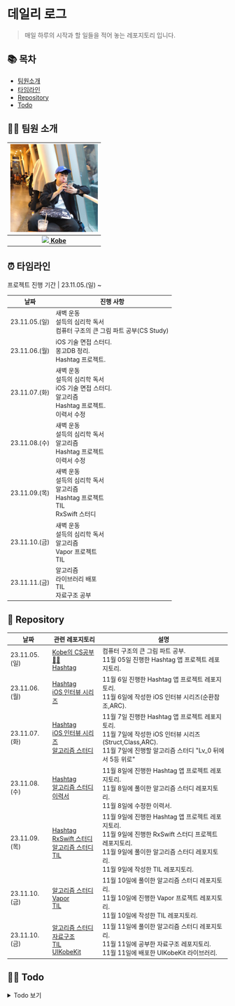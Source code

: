 # 데일리 로그
> 매일 하루의 시작과 할 일들을 적어 놓는 레포지토리 입니다.

## 📚 목차
- [팀원소개](#-팀원-소개)
- [타임라인](#-타임라인)
- [Repository](#-Repository)
- [Todo](#-Todo)

## 🧑‍💻 팀원 소개
| <img src="https://github.com/devKobe24/BranchTest/blob/main/IMG_5424.JPG?raw=true" width="200" height="200"/> |
| :-: |
| [<img src="https://hackmd.io/_uploads/SJEQuLsEh.png" width="20"/> **Kobe**](https://github.com/devKobe24) |

## ⏰ 타임라인
프로젝트 진행 기간 | 23.11.05.(일) ~ 

| 날짜 | 진행 사항 |
| -------- | -------- |
| 23.11.05.(일) | 새벽 운동</br> 설득의 심리학 독서</br>컴퓨터 구조의 큰 그림 파트 공부(CS Study)</br>|
| 23.11.06.(월) | iOS 기술 면접 스터디.</br>몽고DB 정리.</br>Hashtag 프로젝트.|
| 23.11.07.(화) | 새벽 운동</br> 설득의 심리학 독서</br>iOS 기술 면접 스터디.</br>알고리즘</br>Hashtag 프로젝트.</br>이력서 수정 |
| 23.11.08.(수) | 새벽 운동</br> 설득의 심리학 독서</br>알고리즘</br>Hashtag 프로젝트</br>이력서 수정</br> |
| 23.11.09.(목) | 새벽 운동</br> 설득의 심리학 독서</br>알고리즘</br>Hashtag 프로젝트</br>TIL</br>RxSwift 스터디</br>|
| 23.11.10.(금) | 새벽 운동</br> 설득의 심리학 독서</br>알고리즘</br>Vapor 프로젝트</br>TIL |
| 23.11.11.(금) | 알고리즘</br>라이브러리 배포</br>TIL</br>자료구조 공부 |

## 💾 Repository

| 날짜 | 관련 레포지토리 | 설명 |
| -------- | -------- | -------- |
| 23.11.05.(일) | [Kobe의 CS공부 🧑‍💻](https://github.com/devKobe24/CS)</br>[Hashtag](https://github.com/devKobe24/hashtag/tree/main) | 컴퓨터 구조의 큰 그림 파트 공부.</br>11월 05일 진행한 Hashtag 앱 프로젝트 레포지토리. |
| 23.11.06.(월) | [Hashtag](https://github.com/devKobe24/hashtag)</br>[iOS 인터뷰 시리즈](https://github.com/devKobe24/iOS-Interview/blob/main/Interview/content/231106.md) | 11월 6일 진행한 Hashtag 앱 프로젝트 레포지토리.</br>11월 6일에 작성한 iOS 인터뷰 시리즈(순환참조,ARC).|
| 23.11.07.(화) | [Hashtag](https://github.com/devKobe24/hashtag)</br>[iOS 인터뷰 시리즈](https://github.com/devKobe24/iOS-Interview)</br>[알고리즘 스터디](https://github.com/devKobe24/algorithm)</br> | 11월 7일 진행한 Hashtag 앱 프로젝트 레포지토리.</br>11월 7일에 작성한 iOS 인터뷰 시리즈(Struct,Class,ARC).</br>11월 7일에 진행할 알고리즘 스터디 "Lv_0 뒤에서 5등 위로"
| 23.11.08.(수) | [Hashtag](https://github.com/devKobe24/hashtag)</br>[알고리즘 스터디](https://github.com/devKobe24/algorithm)</br>[이력서](https://github.com/devKobe24) | 11월 8일에 진행한 Hashtag 앱 프로젝트 레포지토리.</br>11월 8일에 풀이한 알고리즘 스터디 레포지토리.</br>11월 8일에 수정한 이력서.
| 23.11.09.(목) | [Hashtag](https://github.com/devKobe24/hashtag)</br>[RxSwift 스터디](https://github.com/devKobe24/RxSwift-Study)</br>[알고리즘 스터디](https://github.com/devKobe24/algorithm)</br>[TIL](https://github.com/devKobe24/TIL)</br>| 11월 9일에 진행한 Hashtag 앱 프로젝트 레포지토리.</br>11월 9일에 진행한 RxSwift 스터디 프로젝트 레포지토리.</br>11월 9일에 풀이한 알고리즘 스터디 레포지토리.</br> 11월 9일에 작성한 TIL 레포지토리. |
| 23.11.10.(금) |[알고리즘 스터디](https://github.com/devKobe24/algorithm)</br>[Vapor](https://github.com/devKobe24/Webauthn_API_Tutorial)</br>[TIL](https://github.com/devKobe24/TIL)</br> | 11월 10일에 풀이한 알고리즘 스터디 레포지토리.</br>11월 10일에 진행한 Vapor 프로젝트 레포지토리.</br>11월 10일에 작성한 TIL 레포지토리.</br>|
| 23.11.10.(금) |[알고리즘 스터디](https://github.com/devKobe24/algorithm)</br>[자료구조](https://github.com/devKobe24/DataStructurel)</br>[TIL](https://github.com/devKobe24/TIL)</br>[UIKobeKit](https://github.com/devKobe24/UIKobeKit)</br> | 11월 11일에 풀이한 알고리즘 스터디 레포지토리.</br>11월 11일에 공부한 자료구조 레포지토리.</br>11월 11일에 배포한 UIKobeKit 라이브러리.</br>|

## 🙋‍♂️ Todo
<details>
<summary>Todo 보기</summary>

- 23.11.05.(일)
    - 5시 10분 기상 ~ 6시 10분 까지 운동을 했습니다.
    - 이후에 책을 읽을 예정이며, 오전에는 CS 스터디가 예정 되어 있습니다.
    - CS 스터디가 끝난 후에는 Hashtag 프로젝트에 집중할 생각입니다.

- [x] 새벽 운동.
- [x] 책 읽기(설득의 심리학).
- [x] 오전 CS 스터디.
- [x] Hashtag 프로젝트.

- 23.11.06.(월)
    - 5시30분 기상.
    - 새벽에는 iOS 기술 면접 스터디.
    - 이후에는 몽고DB 정리.
    - Hashtag 프로젝트.
    - RxSwift 공부.
    - 알고리즘 공부.

- [x] iOS 기술 면접 스터디
- [x] 몽고 DB 정리
- [x] Hashtag 프로젝트
- [ ] RxSwift 스터디
- [ ] 알고리즘

- 23.11.07.(화)
    - 3시00분 기상 ~ 4시 10분까지 운동.
    - 독서.
    - iOS 기술 면접 스터디
    - 알고리즘.
    - Hashtag 프로젝트.
    - 이력서 수정

- [x] 새벽 운동
- [x] 독서(설득의 심리학)
- [x] iOS 기술 면접 스터디
- [x] 알고리즘.(프로그래머스)
- [x] Hashtag 프로젝트
- [x] 이력서 수정

- 23.11.08.(수)
    - 5시 15분 기상 ~ 6시 30분까지 운동.
    - 독서
    - RxSwift 스터디
    - iOS 기술 면접 스터디
    - 알고리즘.
    - Hashtag 프로젝트.
    - 이력서 수정.

- [x] 새벽 운동.
- [x] 독서(설득의 심리학).
- [ ] RxSwift 스터디.
- [ ] iOS 기술 면접 스터디.
- [x] 알고리즘(프로그래머스).
- [x] Hashtag 프로젝트.
- [x] 이력서 수정.

- 23.11.09.(목)
    - 2시 55분 기상 ~ 3시 35분까지 운동.
    - 독서.
    - RxSwift 스터디.
    - iOS 기술 면접 스터디.
    - 알고리즘.
    - Hashtag 프로젝트.
    - TIL

- [x] 새벽 운동.
- [x] 독서(설득의 심리학).
- [x] RxSwift 스터디.
- [ ] iOS 기술 면접 스터디.
- [x] 알고리즘(프로그래머스).
- [x] Hashtag 프로젝트.
- [x] TIL

- 23.11.10.(금)
    - 5시 40분 기상 ~ 6시 40분 운동
    - 독서
    - Vapor 프로젝트
    - 알고리즘
    - TIL
    - Hastag 프로젝트

- [x] 새벽 운동.
- [x] 독서(설득의 심리학).
- [x] Vapor 프로젝트
- [x] 알고리즘
- [x] TIL
- [ ] Hastag 프로젝트
    
- 23.11.11.(토)
    - 2시 20분 기상
    - 독서(설득의 심리학)
    - 자료구조 공부
    - 알고리즘
    - TIL
    - 

- [ ] 독서(설득의 심리학)
- [x] 자료구조 공부
- [x] 알고리즘
- [x] TIL

</details>


